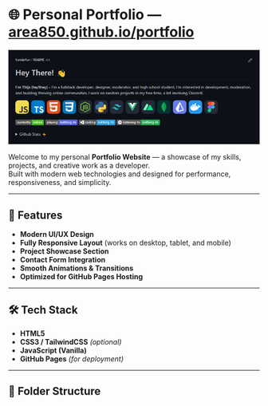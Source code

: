 # 🌐 Personal Portfolio — [area850.github.io/portfolio](https://area850.github.io/portfolio/)

<div align="center">
  <img src="https://raw.githubusercontent.com/tandpfun/skill-icons/refs/heads/main/.github/example-dark.png" alt="Skills" width="600"/>
</div>

Welcome to my personal **Portfolio Website** — a showcase of my skills, projects, and creative work as a developer.  
Built with modern web technologies and designed for performance, responsiveness, and simplicity.

---

## 🚀 Features

- **Modern UI/UX Design**
- **Fully Responsive Layout** (works on desktop, tablet, and mobile)
- **Project Showcase Section**
- **Contact Form Integration**
- **Smooth Animations & Transitions**
- **Optimized for GitHub Pages Hosting**

---

## 🛠️ Tech Stack

- **HTML5**  
- **CSS3 / TailwindCSS** *(optional)*  
- **JavaScript (Vanilla)**  
- **GitHub Pages** *(for deployment)*  

---

## 📂 Folder Structure

